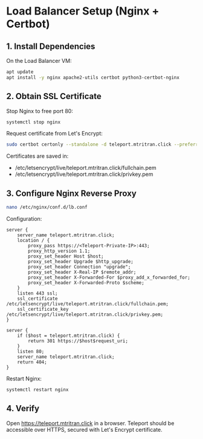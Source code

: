# Load Balancer Setup (Nginx + Certbot)

## 1. Install Dependencies

On the Load Balancer VM:

```bash
apt update
apt install -y nginx apache2-utils certbot python3-certbot-nginx
```

## 2. Obtain SSL Certificate

Stop Nginx to free port 80:

```bash
systemctl stop nginx
```

Request certificate from Let's Encrypt:

```bash
sudo certbot certonly --standalone -d teleport.mtritran.click --preferred-challenges http --agree-tos -m <your-email@example.com> --keep-until-expiring
```

Certificates are saved in:
- /etc/letsencrypt/live/teleport.mtritran.click/fullchain.pem
- /etc/letsencrypt/live/teleport.mtritran.click/privkey.pem

## 3. Configure Nginx Reverse Proxy

```bash
nano /etc/nginx/conf.d/lb.conf
```

Configuration:

```nginx
server {
    server_name teleport.mtritran.click;
    location / {
        proxy_pass https://<Teleport-Private-IP>:443;
        proxy_http_version 1.1;
        proxy_set_header Host $host;
        proxy_set_header Upgrade $http_upgrade;
        proxy_set_header Connection "upgrade";
        proxy_set_header X-Real-IP $remote_addr;
        proxy_set_header X-Forwarded-For $proxy_add_x_forwarded_for;
        proxy_set_header X-Forwarded-Proto $scheme;
    }
    listen 443 ssl;
    ssl_certificate /etc/letsencrypt/live/teleport.mtritran.click/fullchain.pem;
    ssl_certificate_key /etc/letsencrypt/live/teleport.mtritran.click/privkey.pem;
}

server {
    if ($host = teleport.mtritran.click) {
        return 301 https://$host$request_uri;
    }
    listen 80;
    server_name teleport.mtritran.click;
    return 404;
}
```

Restart Nginx:

```bash
systemctl restart nginx
```

## 4. Verify

Open https://teleport.mtritran.click in a browser.
Teleport should be accessible over HTTPS, secured with Let's Encrypt certificate.